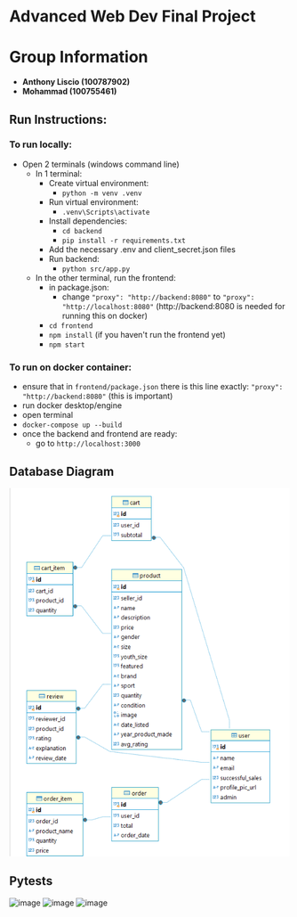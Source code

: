 # Advanced Web Dev Final Project
# Group Information

- **Anthony Liscio (100787902)**
- **Mohammad (100755461)**


## Run Instructions:
### To run locally:
- Open 2 terminals (windows command line)
  - In 1 terminal:
    - Create virtual environment:
      - `python -m venv .venv`
    - Run virtual environment:
      - `.venv\Scripts\activate`
    - Install dependencies:
      - `cd backend`
      - `pip install -r requirements.txt`
    - Add the necessary .env and client_secret.json files
    - Run backend:
      - `python src/app.py`
  - In the other terminal, run the frontend:
    - in package.json:
      - change `"proxy": "http://backend:8080"` to `"proxy": "http://localhost:8080"` (http://backend:8080 is needed for running this on docker)
    - `cd frontend`
    - `npm install` (if you haven't run the frontend yet)
    - `npm start`

### To run on docker container:
- ensure that in `frontend/package.json` there is this line exactly: `"proxy": "http://backend:8080"` (this is important)
- run docker desktop/engine
- open terminal
- `docker-compose up --build`
- once the backend and frontend are ready:
  - go to `http://localhost:3000`

## Database Diagram
![database diagram](assets/db_diagram.png)
## Pytests
![image](https://github.com/user-attachments/assets/cb9b8fc2-c2cd-40bf-a797-bdc85a470f5c)
![image](https://github.com/user-attachments/assets/397b561c-915f-473d-8e98-92695f79c685)
![image](https://github.com/user-attachments/assets/b91dde46-c64c-4e02-82ab-102e9afd9f7d)





